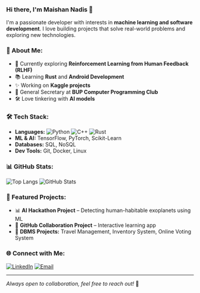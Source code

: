 ### Hi there, I'm Maishan Nadis 👋

I'm a passionate developer with interests in **machine learning and software development**. I love building projects that solve real-world problems and exploring new technologies.

### 🌟 About Me:
- 🧠 Currently exploring **Reinforcement Learning from Human Feedback (RLHF)**
- 📚 Learning **Rust** and **Android Development**
- ✨ Working on **Kaggle projects**
- 🌟 General Secretary at **BUP Computer Programming Club**
- 🛠 Love tinkering with **AI models**

### 🛠 Tech Stack:
- **Languages:**
  ![Python](https://img.shields.io/badge/Python-3776AB?style=flat-square&logo=python&logoColor=white)
  ![C++](https://img.shields.io/badge/C++-00599C?style=flat-square&logo=c%2B%2B&logoColor=white)
  ![Rust](https://img.shields.io/badge/Rust-000000?style=flat-square&logo=rust&logoColor=white)
- **ML & AI:** TensorFlow, PyTorch, Scikit-Learn
- **Databases:** SQL, NoSQL
- **Dev Tools:** Git, Docker, Linux

### 📊 GitHub Stats:
![Top Langs](https://github-readme-stats.vercel.app/api/top-langs/?username=sindeedindeed&layout=compact&theme=tokyonight)
![GitHub Stats](https://github-readme-stats.vercel.app/api?username=sindeedindeed&show_icons=true&theme=tokyonight)

### 🔧 Featured Projects:
- 📊 **AI Hackathon Project** – Detecting human-habitable exoplanets using ML
- 🌟 **GitHub Collaboration Project** – Interactive learning app
- 📅 **DBMS Projects:** Travel Management, Inventory System, Online Voting System

### 🌐 Connect with Me:
[![LinkedIn](https://img.shields.io/badge/LinkedIn-Profile-blue?style=flat-square&logo=linkedin)](https://www.linkedin.com/in/maishan-nadis-734200295/)
[![Email](https://img.shields.io/badge/Email-Contact-red?style=flat-square&logo=gmail)](mailto:sindeed222@gmail.com)

---
_Always open to collaboration, feel free to reach out!_ 💪


